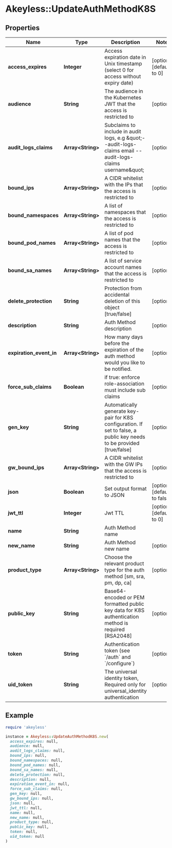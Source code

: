 # Akeyless::UpdateAuthMethodK8S

## Properties

| Name | Type | Description | Notes |
| ---- | ---- | ----------- | ----- |
| **access_expires** | **Integer** | Access expiration date in Unix timestamp (select 0 for access without expiry date) | [optional][default to 0] |
| **audience** | **String** | The audience in the Kubernetes JWT that the access is restricted to | [optional] |
| **audit_logs_claims** | **Array&lt;String&gt;** | Subclaims to include in audit logs, e.g \&quot;--audit-logs-claims email --audit-logs-claims username\&quot; | [optional] |
| **bound_ips** | **Array&lt;String&gt;** | A CIDR whitelist with the IPs that the access is restricted to | [optional] |
| **bound_namespaces** | **Array&lt;String&gt;** | A list of namespaces that the access is restricted to | [optional] |
| **bound_pod_names** | **Array&lt;String&gt;** | A list of pod names that the access is restricted to | [optional] |
| **bound_sa_names** | **Array&lt;String&gt;** | A list of service account names that the access is restricted to | [optional] |
| **delete_protection** | **String** | Protection from accidental deletion of this object [true/false] | [optional] |
| **description** | **String** | Auth Method description | [optional] |
| **expiration_event_in** | **Array&lt;String&gt;** | How many days before the expiration of the auth method would you like to be notified. | [optional] |
| **force_sub_claims** | **Boolean** | if true: enforce role-association must include sub claims | [optional] |
| **gen_key** | **String** | Automatically generate key-pair for K8S configuration. If set to false, a public key needs to be provided [true/false] | [optional] |
| **gw_bound_ips** | **Array&lt;String&gt;** | A CIDR whitelist with the GW IPs that the access is restricted to | [optional] |
| **json** | **Boolean** | Set output format to JSON | [optional][default to false] |
| **jwt_ttl** | **Integer** | Jwt TTL | [optional][default to 0] |
| **name** | **String** | Auth Method name |  |
| **new_name** | **String** | Auth Method new name | [optional] |
| **product_type** | **Array&lt;String&gt;** | Choose the relevant product type for the auth method [sm, sra, pm, dp, ca] | [optional] |
| **public_key** | **String** | Base64-encoded or PEM formatted public key data for K8S authentication method is required [RSA2048] | [optional] |
| **token** | **String** | Authentication token (see &#x60;/auth&#x60; and &#x60;/configure&#x60;) | [optional] |
| **uid_token** | **String** | The universal identity token, Required only for universal_identity authentication | [optional] |

## Example

```ruby
require 'akeyless'

instance = Akeyless::UpdateAuthMethodK8S.new(
  access_expires: null,
  audience: null,
  audit_logs_claims: null,
  bound_ips: null,
  bound_namespaces: null,
  bound_pod_names: null,
  bound_sa_names: null,
  delete_protection: null,
  description: null,
  expiration_event_in: null,
  force_sub_claims: null,
  gen_key: null,
  gw_bound_ips: null,
  json: null,
  jwt_ttl: null,
  name: null,
  new_name: null,
  product_type: null,
  public_key: null,
  token: null,
  uid_token: null
)
```

